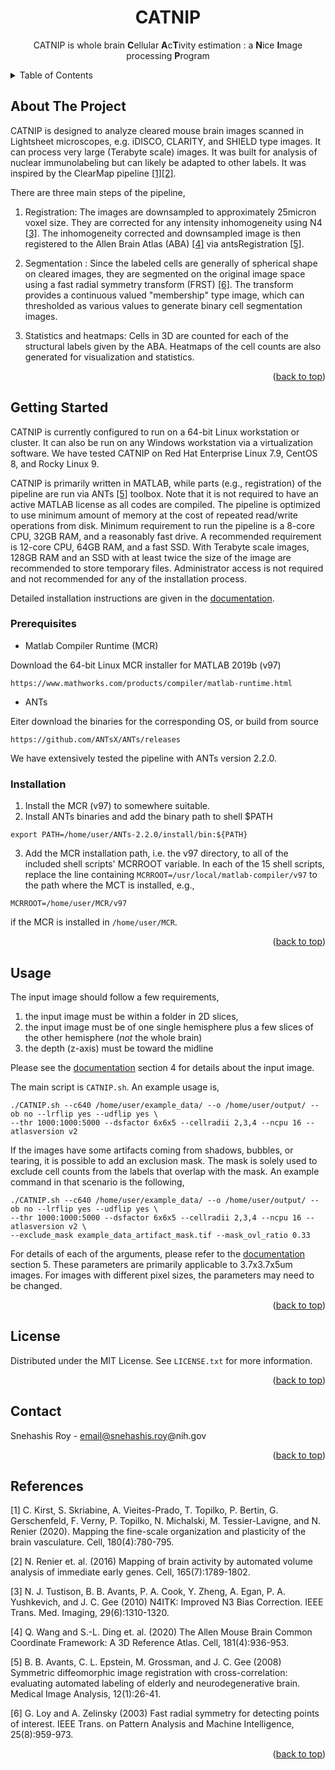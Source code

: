 
<h1 align="center">CATNIP</h1>

  <p align="center">
CATNIP is whole brain <b>C</b>ellular <b>A</b>c<b>T</b>ivity estimation : a <b>N</b>ice <b>I</b>mage processing <b>P</b>rogram 
    <br />
    
  </p>
</div>

<a name="readme-top"></a>

<!-- TABLE OF CONTENTS -->
<details>
  <summary>Table of Contents</summary>
  <ol>
    <li>
      <a href="#about-the-project">About The Project</a>      
    </li>
    <li>
      <a href="#getting-started">Getting Started</a>
      <ul>
        <li><a href="#prerequisites">Prerequisites</a></li>
        <li><a href="#installation">Installation</a></li>
      </ul>
    </li>
    <li><a href="#usage">Usage</a></li>
    <li><a href="#license">License</a></li>
    <li><a href="#contact">Contact</a></li>
    <li><a href="#references">References</a></li>
  </ol>
</details>



<!-- ABOUT THE PROJECT -->
## About The Project

CATNIP is designed to analyze cleared mouse brain images scanned in Lightsheet microscopes, e.g. iDISCO, CLARITY, and SHIELD
type images. It can process very large (Terabyte scale) images. It was built for analysis of nuclear
immunolabeling but can likely be adapted to other labels. It was inspired by the ClearMap pipeline [[1]](#1)[[2]](#2).

There are three main steps of the pipeline,

1. Registration: The images are downsampled to approximately 25micron voxel size. They are corrected
for any intensity inhomogeneity using N4 [[3]](#3). The inhomogeneity corrected and downsampled
image is then registered to the Allen Brain Atlas (ABA) [[4]](#4) via antsRegistration [[5]](#5).

2. Segmentation : Since the labeled cells are generally of spherical shape on cleared images,
they are segmented on the original image space using a fast radial symmetry transform
(FRST) [[6]](#6). The transform provides a continuous valued "membership" type image, which
can thresholded as various values to generate binary cell segmentation images.

3. Statistics and heatmaps: Cells in 3D are counted for each of the structural labels given by
the ABA. Heatmaps of the cell counts are also generated for visualization and statistics.

<p align="right">(<a href="#readme-top">back to top</a>)</p>



<!-- GETTING STARTED -->
## Getting Started

CATNIP is currently configured to run on a 64-bit Linux workstation or cluster. It can also
be run on any Windows workstation via a virtualization software. We have tested CATNIP on Red Hat 
Enterprise Linux 7.9, CentOS 8, and Rocky Linux 9.

CATNIP is primarily written in MATLAB, while parts (e.g., registration) of the pipeline are
run via ANTs [[5]](#5) toolbox. Note that it is not required to have an active MATLAB license as all
codes are compiled. The pipeline is optimized to use minimum amount of memory at the cost of
repeated read/write operations from disk. Minimum requirement to run the pipeline is a 8-core
CPU, 32GB RAM, and a reasonably fast drive. A recommended requirement is 12-core CPU,
64GB RAM, and a fast SSD. With Terabyte scale images, 128GB RAM and an SSD with at least
twice the size of the image are recommended to store temporary files. Administrator access is not
required and not recommended for any of the installation process.

Detailed installation instructions are given in the [documentation](CATNIP_Documentation.pdf).

### Prerequisites

* Matlab Compiler Runtime (MCR) 

Download the 64-bit Linux MCR installer for MATLAB 2019b (v97)
```
https://www.mathworks.com/products/compiler/matlab-runtime.html
```

* ANTs

Eiter download the binaries for the corresponding OS, or build from source
```
https://github.com/ANTsX/ANTs/releases
```
We have extensively tested the pipeline with ANTs version 2.2.0.


### Installation

1. Install the MCR (v97) to somewhere suitable.
2. Install ANTs binaries and add the binary path to shell \$PATH
```
export PATH=/home/user/ANTs-2.2.0/install/bin:${PATH}
```
3. Add the MCR installation path, i.e. the v97 directory, to all of the included shell scripts' MCRROOT variable. 
In each of the 15 shell scripts, replace the line containing ```MCRROOT=/usr/local/matlab-compiler/v97```
to the path where the MCT is installed, e.g.,
```
MCRROOT=/home/user/MCR/v97
```
if the MCR is installed in ```/home/user/MCR```.


<p align="right">(<a href="#readme-top">back to top</a>)</p>



<!-- USAGE EXAMPLES -->
## Usage

The input image should follow a few requirements,
1. the input image must be within a folder in 2D slices,
2. the input image must be of one single hemisphere plus a few slices of the other hemisphere (*not* the whole brain)
3. the depth (z-axis) must be toward the midline

Please see the [documentation](CATNIP_Documentation.pdf) section 4 for details about the input image.

The main script is ```CATNIP.sh```. An example usage is,
```
./CATNIP.sh --c640 /home/user/example_data/ --o /home/user/output/ --ob no --lrflip yes --udflip yes \
--thr 1000:1000:5000 --dsfactor 6x6x5 --cellradii 2,3,4 --ncpu 16 --atlasversion v2
```

If the images have some artifacts coming from shadows, bubbles, or tearing, it is possible to add an
exclusion mask. The mask is solely used to exclude cell counts from the labels that overlap with the mask.
An example command in that scenario is the following,
```
./CATNIP.sh --c640 /home/user/example_data/ --o /home/user/output/ --ob no --lrflip yes --udflip yes \
--thr 1000:1000:5000 --dsfactor 6x6x5 --cellradii 2,3,4 --ncpu 16 --atlasversion v2 \
--exclude_mask example_data_artifact_mask.tif --mask_ovl_ratio 0.33
```

For details of each of the arguments, please refer to the [documentation](CATNIP_documentation.pdf) section 5.
These parameters are primarily applicable to 3.7x3.7x5um images. For images with different pixel sizes, the parameters
may need to be changed. 

<p align="right">(<a href="#readme-top">back to top</a>)</p>



<!-- LICENSE -->
## License

Distributed under the MIT License. See `LICENSE.txt` for more information.

<p align="right">(<a href="#readme-top">back to top</a>)</p>



<!-- CONTACT -->
## Contact

Snehashis Roy - email@snehashis.roy@nih.gov

<p align="right">(<a href="#readme-top">back to top</a>)</p>


<!-- REFERENCE -->
## References
<a id="1">[1]</a> 
C. Kirst, S. Skriabine, A. Vieites-Prado, T. Topilko, P. Bertin, G. Gerschenfeld, F. Verny,
P. Topilko, N. Michalski, M. Tessier-Lavigne, and N. Renier (2020). 
Mapping the fine-scale organization and plasticity of the brain vasculature. 
Cell, 180(4):780-795.

<a id="2">[2]</a> 
N. Renier et. al. (2016)
Mapping of brain activity by automated volume analysis of immediate early genes. 
Cell, 165(7):1789-1802.

<a id="3">[3]</a> 
N. J. Tustison, B. B. Avants, P. A. Cook, Y. Zheng, A. Egan, P. A. Yushkevich, and J. C. Gee (2010)
N4ITK: Improved N3 Bias Correction. 
IEEE Trans. Med. Imaging, 29(6):1310-1320.

<a id="4">[4]</a> 
Q. Wang and S.-L. Ding et. al. (2020)
The Allen Mouse Brain Common Coordinate Framework: A 3D Reference Atlas. 
Cell, 181(4):936-953.

<a id="5">[5]</a> 
B. B. Avants, C. L. Epstein, M. Grossman, and J. C. Gee (2008)
Symmetric diffeomorphic image registration with cross-correlation: evaluating automated labeling of elderly and neurodegenerative brain. 
Medical Image Analysis, 12(1):26-41.

<a id="6">[6]</a> 
G. Loy and A. Zelinsky (2003)
Fast radial symmetry for detecting points of interest.
IEEE Trans. on Pattern Analysis and Machine Intelligence, 25(8):959-973.


<p align="right">(<a href="#readme-top">back to top</a>)</p>
